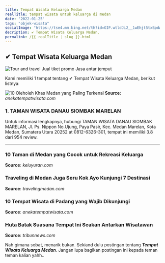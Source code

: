 ```yaml
---
title: Tempat Wisata Keluarga Medan
realTitle: tempat wisata untuk keluarga di medan
date: '2022-01-25'
tags: "objek-wisata"
socialImage: "https://tse4.mm.bing.net/th?id=OIP.wtldJi2__1wEhjt5txBpdAHaEe&amp;pid=15.1"
decription: ✔ Tempat Wisata Keluarga Medan.
permalink: /{{ realTitle | slug }}.html
---
```


## ✔ Tempat Wisata Keluarga Medan

![Tour and travel Jual tiket promo Jasa antar jemput ](http://2.bp.blogspot.com/-exZ7ZvY3qi4/Vm9lvDc_cGI/AAAAAAAAAAQ/OHLWAWThoSA/s1600/LION%2BAIR%2B259.jpg)



Kami memiliki 1 tempat tentang ✔ Tempat Wisata Keluarga Medan, berikut listnya:



![10 Oleholeh Khas Medan yang Paling Terkenal](https://tse2.mm.bing.net/th?id=OIP.lNbYVpj_EPBJ78U387RkiwHaDm&amp;pid=15.1)
**Source:** _anekatempatwisata.com_


### 1. TAMAN WISATA DANAU SIOMBAK MARELAN



Untuk informasi lengkapnya, hubungi TAMAN WISATA DANAU SIOMBAK MARELAN, Jl. Ps. Nippon No.Ujung, Paya Pasir, Kec. Medan Marelan, Kota Medan, Sumatera Utara 20252 at 0812-6326-301, tempat ini memiliki 3.8 dari 954 review.

---




### 10 Taman di Medan yang Cocok untuk Rekreasi Keluarga




**Source:** _keluyuran.com_





### Traveling di Medan Juga Seru Kok Ayo Kunjungi 7 Destinasi 




**Source:** _travelingmedan.com_





### 10 Tempat Wisata di Padang yang Wajib Dikunjungi




**Source:** _anekatempatwisata.com_





### Huta Batak Suasana Tempat Ini Seakan Antarkan Wisatawan 




**Source:** _tribunnews.com_







Nah gimana sobat, menarik bukan. Sekiand dulu postingan tentang ***Tempat Wisata Keluarga Medan***. Jangan lupa bagikan postingan ini kepada teman teman kalian yahh..
